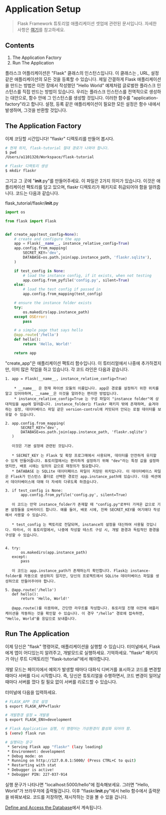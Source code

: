 Application Setup
===============

> Flask Framework 튜토리얼 애플리케이션 셋업에 관련된 문서입니다.
> 자세한 사항은 [여기](https://flask.palletsprojects.com/en/1.1.x/tutorial/factory/)를 참고하세요.

Contents
-----------

1. The Application Factory
2. Run The Application

플라스크 어플리케이션은 "Flask" 클래스의 인스턴스입니다. 이 클래스는 , URL, 설정 같은 애플리케이션의 모든 것을 등록할 수 있습니다. 제일 간결하게 Flask 애플리케이션을 만드는 방법은 이전 장에서 작성했던 "Hello World" 예제처럼 글로벌한 플라스크 인스턴스를 직접 만드는 방법이 있습니다. 우리는 플라스크 인스턴스를 전역적으로 생성하는 대안으로, 함수 안에 그 인스턴스를 생성할 것입니다. 이러한 함수를 "application-factory"라고 합니다. 설정, 등록 같은 애플리케이션이 필요한 모든 설정은 함수 내에서 발생하며, 그것을 반환할 것입니다.


## The Application Factory

이제 코딩할 시간입니다! "flaskr" 디렉토리를 만들어 봅시다.

```bash
# 현재 위치, flask-tutorial 절대 경로가 나와야 합니다.
$ pwd
/Users/a1101320/Workspace/flask-tutorial

# flaskr 디렉토리 생성
$ mkdir flaskr
```

그기고 그 곳에 "__init__.py"를 만들어주세요. 이 파일은 2가지 의미가 있습니다. 이것은 애플리케이션 팩토리를 담고 있으며, flaskr 디렉토리가 패키지로 취급되어야 함을 알려줍니다. 코드는 다음과 같습니다.

flask_tutorial/flaskr/__init__.py
```python
import os

from flask import Flask


def create_app(test_config=None):
    # create and configure the app
    app = Flask(__name__, instance_relative_config=True)
    app.config.from_mapping(
        SECRET_KEY='dev',
        DATABASE=os.path.join(app.instance_path, 'flaskr.sqlite'),
    )

    if test_config is None:
        # load the instance config, if it exists, when not testing
        app.config.from_pyfile('config.py', silent=True)
    else:
        # load the test config if passed in
        app.config.from_mapping(test_config)

    # ensure the instance folder exists
    try:
        os.makedirs(app.instance_path)
    except OSError:
        pass

    # a simple page that says hello
    @app.route('/hello')
    def hello():
        return 'Hello, World!'

    return app
```

"create_app"은 애플리케이션 팩토리 함수입니다. 이 튜터리얼에서 나중에 추가하겠지만, 이미 많은 작업을 하고 있습니다. 각 코드 라인은 다음과 같습니다.

    1. app = Flask(__name__, instance_relative_config=True)

        * __name__ 은 현재 파이썬 모듈의 이름입니다. app은 경로를 설정하기 위한 위치를 알고 있어야하며, __name__은 이것을 알려주는 편리한 방법입니다.
        * instance_relative_config=True 는 구성 파일이 "instance folder"에 상대적임을 app에 알려줍니다. instance_folder는 flaskr 패키지 밖에 존재하며, 숨겨야 하는 설정, 데이터베이스 파일 같은 version-control에 커밋되어 안되는 로컬 데이터를 보유할 수 있습니다.

    2. app.config.from_mapping(
           SECRET_KEY='dev',
           DATABASE=os.path.join(app.instance_path, 'flaskr.sqlite')
       )

       이것은 기본 설정에 관련된 것입니다.

       * SECRET_KEY 는 Flask 및 확장 프로그매에서 사용되며, 데이터를 안전하게 유지할 수 있게 만들어줍니다. 튜토리얼에서는 편리하게 설정하기 위해 "dev"라는 특정 값을 설정하였지만, 배포 시에는 임의의 값으로 재정의가 필요합니다.
       * DATABASE 는 SQLite 데이터페이스 파일이 저장된 위치입니다. 이 데이터베이스 파일은 Flask가 인스턴스 폴더로 선택한 경로인 app.instance_path에 있습니다. 다음 섹션에서 데이터베이스에 대해 더 자세히 다루도록 하겠습니다.

    3. if test_config is None:
           app.config.from_pyfile('config.py', silent=True)

       이 코드는 만약 instance_folder가 존재할 때 "config.py"로부터 가져온 값으로 기본 설정들을 오버라이드 합니다. 예를 들어, 배포 시에, 진짜 SECRET_KEY를 여기에다 작성해서 사용할 수 있습니다.

       * test_config 는 팩토리로 전달되며, instance의 설정을 대신하여 사용될 것입니다. 따라서, 이 튜토리얼에서, 나중에 작성할 테스트 구성 시, 개발 환경과 독립적인 환경을 구성할 수 있습니다.

    
    4. try:
           os.makedirs(app.instance_path)
       except:
           pass

       이 코드는 app.instance_path가 존재하는지 확인합니다. Flask는 instance-folder를 자동으로 생성하지 않지만, 당신의 프로젝트에서 SQLite 데이터베이스 파일을 생성하므로 만들어주어야 합니다.

    5. @app.route('/hello')
       def hello():
           return 'Hello, World!'
        
       @app.route()를 이용하여, 간단한 라우트를 작성합니다. 튜토리얼 진행 이전에 애플리케이션을 작동하는 것을 확인할 수 있습니다. 이 경우 "/hello" 경로에 접속하면, "Hello, World"를 응답으로 보내줍니다.


## Run The Application

이제 당신은 "flask" 명령어로, 애플리케이션을 실행할 수 있습니다. 터미널에서, Flask에게 앱이 어디있는지 알려주고, 개발모드로 실행하세요. 기억하세요. "flaskr" 패키지가 아닌 루트 디렉토리인 "flask-tutorial"에서 해야합니다.

개발 모드는 페이지에서 예외가 발생할 때마다 대화식 디버거를 표시하고 코드를 변경할 때마다 서버를 다시 시작합니다. 즉, 당신은 튜토리얼을 수행하면서, 코드 변경이 일어날 때마다 서버를 껐다 킬 필요 없이 서버를 리로드할 수 있습니다.

터미널에 다음을 입력하세요.

```bash
# FLASK_APP 경로 설정
$ export FLASK_APP=flaskr

# 개발환경 설정 = 개발용
$ export FLASK_ENV=development

# Flask Application 실행, 이 명령어는 가상환경이 활성화 되어야 함.
$ (venv) flask run

# 실행되는 문구
 * Serving Flask app "flaskr" (lazy loading)
 * Environment: development
 * Debug mode: on
 * Running on http://127.0.0.1:5000/ (Press CTRL+C to quit)
 * Restarting with stat
 * Debugger is active!
 * Debugger PIN: 227-037-914
```

실행 문구가 나타나면 "localhost:5000/hello"에 접속해보세요. 그러면 "Hello, World"가 브라우저에 출력될겁니다. 이후 "flaskr/__init__.py"에서 hello 함수에서 출력문을 바꿔보세요. 코드를 저장하면, 재시작하는 것을 볼 수 있을 겁니다.

[Define and Access the Database](./ch04.md)에서 계속됩니다.